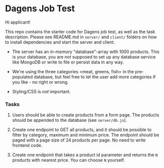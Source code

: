 # Dagens Job Test

Hi applicant!

This repo contains the starter code for Dagens job test, as well as the task description. Please see README.md in `server/` and `client/` folders on how to install dependencies and start the server and client.

- The server has an _in-memory_ "database"-array with 1000 products. This is your database, you are _not_ supposed to set up any database service like MongoDB or write to file or persist data in any way.

- We're using the three categories <meat, greens, fish> in the pre-populated database, but feel free to let the user add more categories if you like - no right or wrong.

- Styling/CSS is _not_ important.


### Tasks

1. Users should be able to create products from a form page. The products should be appended to the database (see `server/db.js`).

2. Create one endpoint to GET all products, and it should be possible to filter by category, maximum and minimum price. The endpoint should be paged with a page size of 24 products per page. No need to write frontend code.

3. Create one endpoint that takes a product id parameter and returns the `N` products with nearest price. You can choose `N` yourself.




